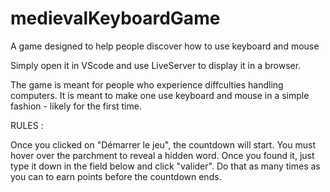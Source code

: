 # medievalKeyboardGame

A game designed to help people discover how to use keyboard and mouse

Simply open it in VScode and use LiveServer to display it in a browser.

The game is meant for people who experience diffculties handling computers.
It is meant to make one use keyboard and mouse in a simple fashion - likely for the first time.

RULES :

Once you clicked on "Démarrer le jeu", the countdown will start.
You must hover over the parchment to reveal a hidden word. 
Once you found it, just type it down in the field below and click "valider".
Do that as many times as you can to earn points before the countdown ends. 
